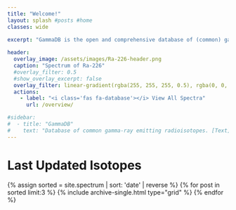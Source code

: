 ```yaml
---
title: "Welcome!"
layout: splash #posts #home
classes: wide

excerpt: "GammaDB is the open and comprehensive database of (common) gamma-ray emitting radioisotopes for gamma-spectroscopy."
    
header:
  overlay_image: /assets/images/Ra-226-header.png
  caption: "Spectrum of Ra-226"
  #overlay_filter: 0.5
  #show_overlay_excerpt: false
  overlay_filter: linear-gradient(rgba(255, 255, 255, 0.5), rgba(0, 0, 0, 0.5))
  actions:
    - label: "<i class='fas fa-database'></i> View All Spectra"
      url: /overview/

#sidebar:
#  - title: "GammaDB"
#    text: "Database of common gamma-ray emitting radioisotopes. [Text](/overview/){: .btn .btn--primary }"
---
```


# Last Updated Isotopes

{% assign sorted = site.spectrum | sort: 'date' | reverse %}
{% for post in sorted limit:3 %}
  {% include archive-single.html type="grid" %}
{% endfor %}

